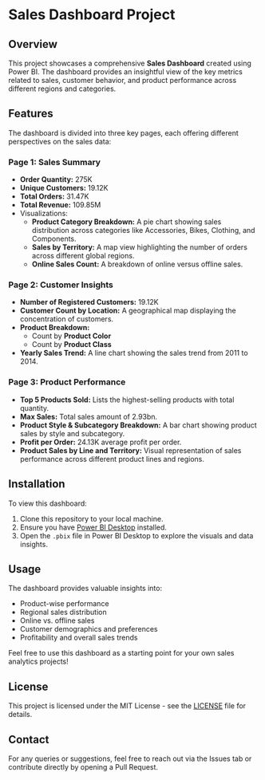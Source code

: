 # Sales Dashboard Project

## Overview

This project showcases a comprehensive **Sales Dashboard** created using Power BI. The dashboard provides an insightful view of the key metrics related to sales, customer behavior, and product performance across different regions and categories.

## Features

The dashboard is divided into three key pages, each offering different perspectives on the sales data:

### Page 1: Sales Summary
- **Order Quantity:** 275K
- **Unique Customers:** 19.12K
- **Total Orders:** 31.47K
- **Total Revenue:** 109.85M
- Visualizations:
  - **Product Category Breakdown:** A pie chart showing sales distribution across categories like Accessories, Bikes, Clothing, and Components.
  - **Sales by Territory:** A map view highlighting the number of orders across different global regions.
  - **Online Sales Count:** A breakdown of online versus offline sales.

### Page 2: Customer Insights
- **Number of Registered Customers:** 19.12K
- **Customer Count by Location:** A geographical map displaying the concentration of customers.
- **Product Breakdown:**
  - Count by **Product Color**
  - Count by **Product Class**
- **Yearly Sales Trend:** A line chart showing the sales trend from 2011 to 2014.

### Page 3: Product Performance
- **Top 5 Products Sold:** Lists the highest-selling products with total quantity.
- **Max Sales:** Total sales amount of 2.93bn.
- **Product Style & Subcategory Breakdown:** A bar chart showing product sales by style and subcategory.
- **Profit per Order:** 24.13K average profit per order.
- **Product Sales by Line and Territory:** Visual representation of sales performance across different product lines and regions.

## Installation

To view this dashboard:
1. Clone this repository to your local machine.
2. Ensure you have [Power BI Desktop](https://powerbi.microsoft.com/) installed.
3. Open the `.pbix` file in Power BI Desktop to explore the visuals and data insights.

## Usage

The dashboard provides valuable insights into:
- Product-wise performance
- Regional sales distribution
- Online vs. offline sales
- Customer demographics and preferences
- Profitability and overall sales trends

Feel free to use this dashboard as a starting point for your own sales analytics projects!

## License

This project is licensed under the MIT License - see the [LICENSE](LICENSE) file for details.

## Contact

For any queries or suggestions, feel free to reach out via the Issues tab or contribute directly by opening a Pull Request.

